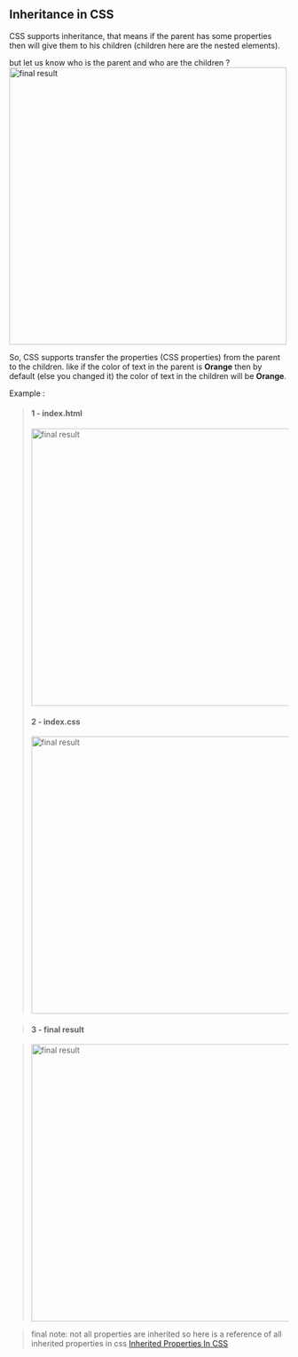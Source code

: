 ## Inheritance in CSS

CSS supports inheritance, that means if the parent has some properties then will give them to his children (children here are the nested elements).

but let us know who is the parent and who are the children ?
<img src="https://i.imgur.com/lwG0jrz.png" alt="final result" width="500" />

So, CSS supports transfer the properties (CSS properties) from the parent to the children.
like if the color of text in the parent is **Orange** then by default (else you changed it) the color of text in the children will be **Orange**.

Example :

> #### **1 - index.html**
>
> <img src="https://i.imgur.com/R7DhzwW.png" alt="final result" width="500" />
>
> #### **2 - index.css**
>
> <img src="https://i.imgur.com/rm4dLum.png" alt="final result" width="500" />

> #### **3 - final result**

> <img src="https://i.imgur.com/KF6oMw2.png" alt="final result" width="500" />

> final note: not all properties are inherited so here is a reference of all inherited properties in css [Inherited Properties In CSS](https://stackoverflow.com/questions/5612302/which-css-properties-are-inherited/#answer-5612360)
